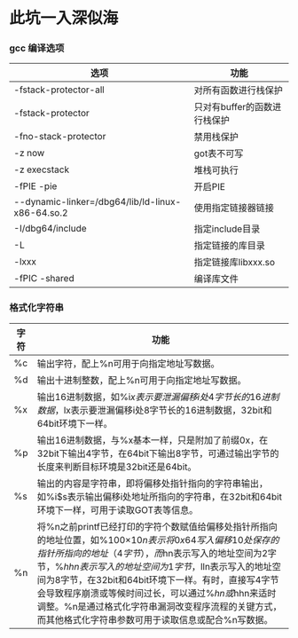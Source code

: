 # 此坑一入深似海

### gcc 编译选项  

选项|功能
---|---
-fstack-protector-all | 对所有函数进行栈保护
-fstack-protector     | 只对有buffer的函数进行栈保护
-fno-stack-protector  | 禁用栈保护
-z now					  | got表不可写
-z execstack			  | 堆栈可执行
-fPIE -pie			  | 开启PIE
--dynamic-linker=/dbg64/lib/ld-linux-x86-64.so.2|使用指定链接器链接
-I/dbg64/include | 指定include目录
-L | 指定链接的库目录
-lxxx| 指定链接库libxxx.so
-fPIC -shared |编译库文件

### 格式化字符串  
字符|功能
----|----
%c|输出字符，配上%n可用于向指定地址写数据。
%d|输出十进制整数，配上%n可用于向指定地址写数据。
%x|输出16进制数据，如%i$x表示要泄漏偏移i处4字节长的16进制数据，%i$lx表示要泄漏偏移i处8字节长的16进制数据，32bit和64bit环境下一样。
%p|输出16进制数据，与%x基本一样，只是附加了前缀0x，在32bit下输出4字节，在64bit下输出8字节，可通过输出字节的长度来判断目标环境是32bit还是64bit。
%s|输出的内容是字符串，即将偏移处指针指向的字符串输出，如%i$s表示输出偏移i处地址所指向的字符串，在32bit和64bit环境下一样，可用于读取GOT表等信息。
%n|将%n之前printf已经打印的字符个数赋值给偏移处指针所指向的地址位置，如%100×10$n表示将0x64写入偏移10处保存的指针所指向的地址（4字节），而%$hn表示写入的地址空间为2字节，%$hhn表示写入的地址空间为1字节，%$lln表示写入的地址空间为8字节，在32bit和64bit环境下一样。有时，直接写4字节会导致程序崩溃或等候时间过长，可以通过%$hn或%$hhn来适时调整。%n是通过格式化字符串漏洞改变程序流程的关键方式，而其他格式化字符串参数可用于读取信息或配合%n写数据。

